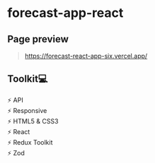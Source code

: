 # forecast-app-react
## Page preview
> https://forecast-react-app-six.vercel.app/

## Toolkit💻
⚡ API                                                                                                                                                            
⚡️ Responsive                                                            
⚡️ HTML5 & CSS3                                                                                  
⚡️ React                                                                                  
⚡️ Redux Toolkit                                                                                                             
⚡️ Zod
